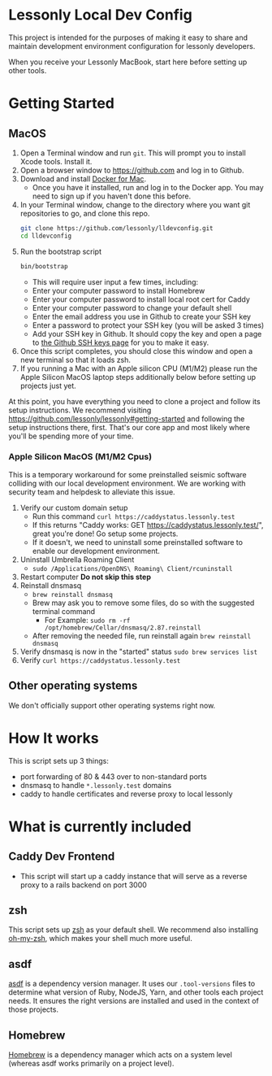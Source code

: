 # Lessonly Local Dev Config

This project is intended for the purposes of making it easy to share and maintain development environment configuration for lessonly developers.

When you receive your Lessonly MacBook, start here before setting up other tools.

# Getting Started

## MacOS

1. Open a Terminal window and run `git`. This will prompt you to install Xcode tools. Install it.
2. Open a browser window to https://github.com and log in to Github.
3. Download and install [Docker for Mac](https://docs.docker.com/docker-for-mac/install/).
   - Once you have it installed, run and log in to the Docker app. You may need to sign up if you haven't done this before.
4. In your Terminal window, change to the directory where you want git repositories to go, and clone this repo.
   ```sh
   git clone https://github.com/lessonly/lldevconfig.git
   cd lldevconfig
   ```
5. Run the bootstrap script
   ```sh
   bin/bootstrap
   ```
   - This will require user input a few times, including:
   - Enter your computer password to install Homebrew
   - Enter your computer password to install local root cert for Caddy
   - Enter your computer password to change your default shell
   - Enter the email address you use in Github to create your SSH key
   - Enter a password to protect your SSH key (you will be asked 3 times)
   - Add your SSH key in Github. It should copy the key and open a page to [the Github SSH keys page](https://github.com/settings/keys) for you to make it easy.
6. Once this script completes, you should close this window and open a new terminal so that it loads zsh.
7. If you running a Mac with an Apple silicon CPU (M1/M2) please run the Apple Silicon MacOS laptop steps additionally below before setting up projects just yet.

At this point, you have everything you need to clone a project and follow its setup instructions. We recommend visiting https://github.com/lessonly/lessonly#getting-started and following the setup instructions there, first. That's our core app and most likely where you'll be spending more of your time.

### Apple Silicon MacOS (M1/M2 Cpus)

This is a temporary workaround for some preinstalled seismic software colliding with our local development environment. We are working with security team and helpdesk to alleviate this issue.

1. Verify our custom domain setup
   - Run this command `curl https://caddystatus.lessonly.test`
   - If this returns "Caddy works: GET https://caddystatus.lessonly.test/", great you're done! Go setup some projects.
   - If it doesn't, we need to uninstall some preinstalled software to enable our development environment.
2. Uninstall Umbrella Roaming Client
   - `sudo /Applications/OpenDNS\ Roaming\ Client/rcuninstall`
3. Restart computer **Do not skip this step**
4. Reinstall dnsmasq
   - `brew reinstall dnsmasq`
   - Brew may ask you to remove some files, do so with the suggested terminal command
     - For Example: `sudo rm -rf /opt/homebrew/Cellar/dnsmasq/2.87.reinstall`
   - After removing the needed file, run reinstall again `brew reinstall dnsmasq`
5. Verify dnsmasq is now in the "started" status `sudo brew services list`
6. Verify `curl https://caddystatus.lessonly.test`

## Other operating systems

We don't officially support other operating systems right now.

# How It works

This is script sets up 3 things:

- port forwarding of 80 & 443 over to non-standard ports
- dnsmasq to handle `*.lessonly.test` domains
- caddy to handle certificates and reverse proxy to local lessonly

# What is currently included

## Caddy Dev Frontend

- This script will start up a caddy instance that will serve as a reverse proxy to a rails backend on port 3000

## zsh

This script sets up [zsh](http://zsh.sourceforge.net/) as your default shell. We recommend also installing [oh-my-zsh](https://ohmyz.sh/), which makes your shell much more useful.

## asdf

[asdf](https://asdf-vm.com) is a dependency version manager. It uses our `.tool-versions` files to determine what version of Ruby, NodeJS, Yarn, and other tools each project needs. It ensures the right versions are installed and used in the context of those projects.

## Homebrew

[Homebrew](https://brew.sh/) is a dependency manager which acts on a system level (whereas asdf works primarily on a project level).
